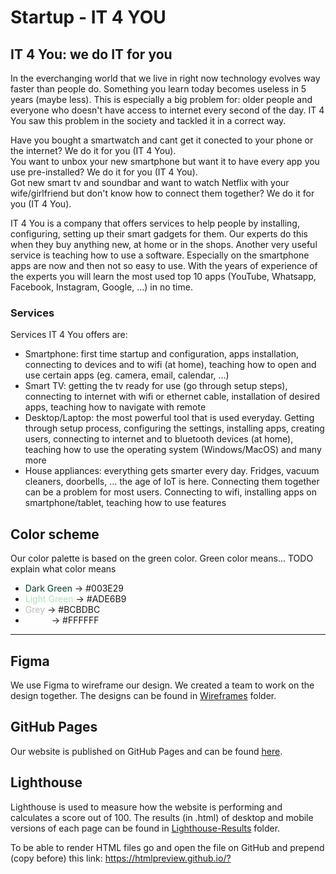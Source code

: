 # Startup - IT 4 YOU

## IT 4 You: we do IT for you

In the everchanging world that we live in right now technology evolves way faster than people do. Something you learn today becomes useless in 5 years (maybe less). This is especially a big problem for: older people and everyone who doesn't have access to internet every second of the day.
IT 4 You saw this problem in the society and tackled it in a correct way.

Have you bought a smartwatch and cant get it conected to your phone or the internet? We do it for you (IT 4 You).
<br>
You want to unbox your new smartphone but want it to have every app you use pre-installed? We do it for you (IT 4 You).
<br>
Got new smart tv and soundbar and want to watch Netflix with your wife/girlfriend but don't know how to connect them together? We do it for you (IT 4 You).

IT 4 You is a company that offers services to help people by installing, configuring, setting up their smart gadgets for them.
Our experts do this when they buy anything new, at home or in the shops. Another very useful service is teaching how to use a software.
Especially on the smartphone apps are now and then not so easy to use. With the years of experience of the experts you will learn the most used top 10 apps (YouTube, Whatsapp, Facebook, Instagram, Google, ...) in no time.

### Services

Services IT 4 You offers are:

- Smartphone: first time startup and configuration, apps installation, connecting to devices and to wifi (at home), teaching how to open and use certain apps (eg. camera, email, calendar, ...)
- Smart TV: getting the tv ready for use (go through setup steps), connecting to internet with wifi or ethernet cable, installation of desired apps, teaching how to navigate with remote
- Desktop/Laptop: the most powerful tool that is used everyday. Getting through setup process, configuring the settings, installing apps, creating users, connecting to internet and to bluetooth devices (at home), teaching how to use the operating system (Windows/MacOS) and many more
- House appliances: everything gets smarter every day. Fridges, vacuum cleaners, doorbells, ... the age of IoT is here. Connecting them together can be a problem for most users. Connecting to wifi, installing apps on smartphone/tablet, teaching how to use features

## Color scheme

Our color palette is based on the green color. Green color means... TODO explain what color means

- <span style="color: #003E29;">Dark Green</span> -> #003E29
- <span style="color: #ADE6B9;">Light Green</span> -> #ADE6B9
- <span style="color: #BCBDBC;">Grey</span> -> #BCBDBC
- <span style="color: #FFFFFF;">White</span> -> #FFFFFF

---

## Figma

We use Figma to wireframe our design. We created a team to work on the design together.
The designs can be found in [Wireframes](images/wireframes/) folder.

## GitHub Pages

Our website is published on GitHub Pages and can be found [here](https://becodeorg.github.io/the-start-up-team-silver/).

## Lighthouse

Lighthouse is used to measure how the website is performing and calculates a score out of 100.
The results (in .html) of desktop and mobile versions of each page can be found in [Lighthouse-Results](lighthouse-results/) folder.

To be able to render HTML files go and open the file on GitHub and prepend (copy before) this link: <https://htmlpreview.github.io/?>
